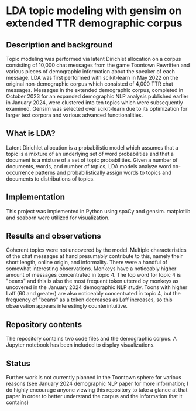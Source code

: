 # LDA topic modeling with gensim on extended TTR demographic corpus

## Description and background
Topic modeling was performed via latent Dirichlet allocation on a corpus consisting of 10,000 chat messages from the game Toontown Rewritten and various pieces of demographic information about the speaker of each message. LDA was first performed with scikit-learn in May 2022 on the original non-demographic corpus which consisted of 4,000 TTR chat messages. Messages in the extended demographic corpus, completed in October 2023 for an expanded demographic NLP analysis published earlier in January 2024, were clustered into ten topics which were subsequently examined. Gensim was selected over scikit-learn due to its optimization for larger text corpora and various advanced functionalities.

## What is LDA?
Latent Dirichlet allocation is a probabilistic model which assumes that a topic is a mixture of an underlying set of word probabilities and that a document is a mixture of a set of topic probabilities. Given a number of documents, words, and number of topics, LDA models analyze word co-occurrence patterns and probabilistically assign words to topics and documents to distributions of topics.

## Implementation
This project was implemented in Python using spaCy and gensim. matplotlib and seaborn were utilized for visualization.

## Results and observations
Coherent topics were not uncovered by the model. Multiple characteristics of the chat messages at hand presumably contribute to this, namely their short length, online origin, and informality. There were a handful of somewhat interesting observations. Monkeys have a noticeably higher amount of messages concentrated in topic 4. The top word for topic 4 is "beans" and this is also the most frequent token uttered by monkeys as uncovered in the January 2024 demographic NLP study. Toons with higher Laff (60 and greater) are also noticeably concentrated in topic 4, but the frequency of "beans" as a token decreases as Laff increases, so this observation appears interestingly counterintuitive.

## Repository contents
The repository contains two code files and the demographic corpus. A Jupyter notebook has been included to display visualizations.

## Status
Further work is not currently planned in the Toontown sphere for various reasons (see January 2024 demographic NLP paper for more information; I do highly encourage anyone viewing this repository to take a glance at that paper in order to better understand the corpus and the information that it contains)

